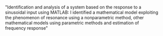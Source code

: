 "Identification and analysis of a system based on the  response
 to a sinusoidal input using MATLAB: I identified a mathematical
 model exploiting the phenomenon of resonance using a nonparametric method, other
 mathematical models using parametric methods and estimation of frequency response"
